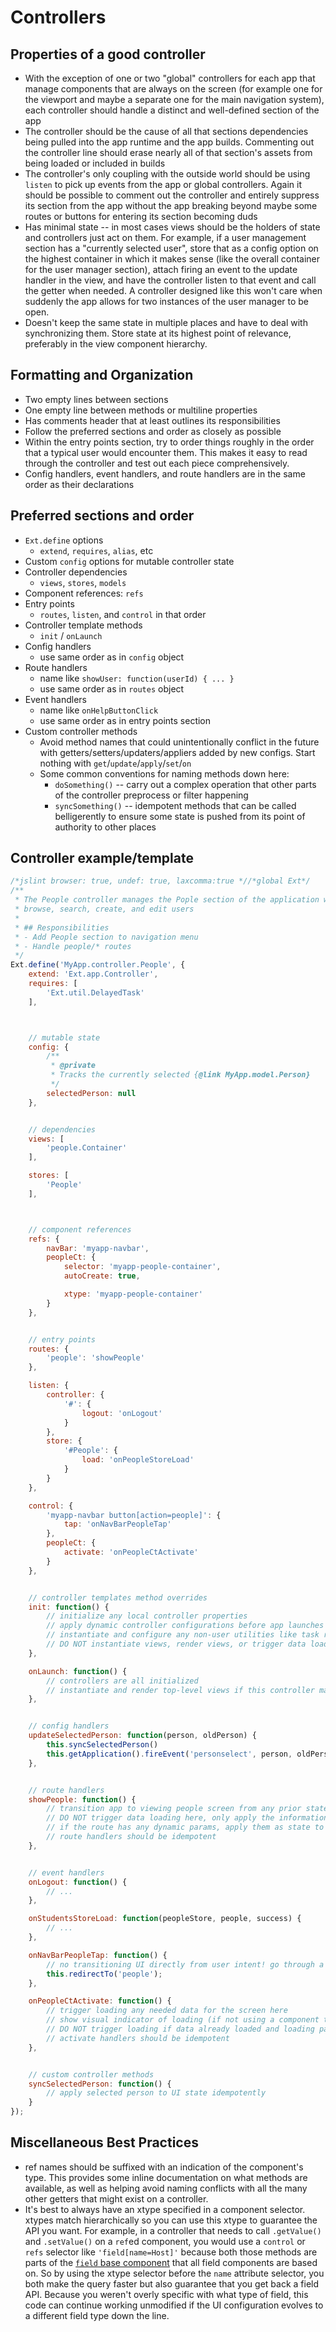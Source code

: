 # Controllers

## Properties of a good controller
- With the exception of one or two "global" controllers for each app that manage components that are always on the screen (for example one for the viewport and maybe a separate one for the main navigation system), each controller should handle a distinct and well-defined section of the app
- The controller should be the cause of all that sections dependencies being pulled into the app runtime and the app builds. Commenting out the controller line should erase nearly all of that section's assets from being loaded or included in builds
- The controller's only coupling with the outside world should be using `listen` to pick up events from the app or global controllers. Again it should be possible to comment out the controller and entirely suppress its section from the app without the app breaking beyond maybe some routes or buttons for entering its section becoming duds
- Has minimal state -- in most cases views should be the holders of state and controllers just act on them. For example, if a user management section has a "currently selected user", store that as a config option on the highest container in which it makes sense (like the overall container for the user manager section), attach firing an event to the update handler in the view, and have the controller listen to that event and call the getter when needed. A controller designed like this won't care when suddenly the app allows for two instances of the user manager to be open.
- Doesn't keep the same state in multiple places and have to deal with synchronizing them. Store state at its highest point of relevance, preferably in the view component hierarchy.

## Formatting and Organization
- Two empty lines between sections
- One empty line between methods or multiline properties
- Has comments header that at least outlines its responsibilities
- Follow the preferred sections and order as closely as possible
- Within the entry points section, try to order things roughly in the order that a typical user would encounter them. This makes it easy to read through the controller and test out each piece comprehensively.
- Config handlers, event handlers, and route handlers are in the same order as their declarations

## Preferred sections and order
- `Ext.define` options
  - `extend`, `requires`, `alias`, etc
- Custom `config` options for mutable controller state
- Controller dependencies
  - `views`, `stores`, `models`
- Component references: `refs`
- Entry points
  - `routes`, `listen`, and `control` in that order
- Controller template methods
  - `init` / `onLaunch`
- Config handlers
  - use same order as in `config` object
- Route handlers
  - name like `showUser: function(userId) { ... }`
  - use same order as in `routes` object
- Event handlers
  - name like `onHelpButtonClick`
  - use same order as in entry points section
- Custom controller methods
  - Avoid method names that could unintentionally conflict in the future with getters/setters/updaters/appliers added by new configs. Start nothing with `get`/`update`/`apply`/`set`/`on`
  - Some common conventions for naming methods down here:
    - `doSomething()` -- carry out a complex operation that other parts of the controller preprocess or filter happening
    - `syncSomething()` -- idempotent methods that can be called belligerently to ensure some state is pushed from its point of authority to other places

## Controller example/template

```javascript
/*jslint browser: true, undef: true, laxcomma:true *//*global Ext*/
/**
 * The People controller manages the Pople section of the application where staff can
 * browse, search, create, and edit users
 *
 * ## Responsibilities
 * - Add People section to navigation menu
 * - Handle people/* routes
 */
Ext.define('MyApp.controller.People', {
    extend: 'Ext.app.Controller',
    requires: [
        'Ext.util.DelayedTask'
    ],



    // mutable state
    config: {
        /**
         * @private
         * Tracks the currently selected {@link MyApp.model.Person}
         */
        selectedPerson: null
    },


    // dependencies
    views: [
        'people.Container'
    ],

    stores: [
        'People'
    ],



    // component references
    refs: {
        navBar: 'myapp-navbar',
        peopleCt: {
            selector: 'myapp-people-container',
            autoCreate: true,

            xtype: 'myapp-people-container'
        }
    },


    // entry points
    routes: {
        'people': 'showPeople'
    },

    listen: {
        controller: {
            '#': {
                logout: 'onLogout'
            }
        },
        store: {
            '#People': {
                load: 'onPeopleStoreLoad'
            }
        }
    },

    control: {
        'myapp-navbar button[action=people]': {
            tap: 'onNavBarPeopleTap'
        },
        peopleCt: {
            activate: 'onPeopleCtActivate'
        }
    },


    // controller templates method overrides
    init: function() {
        // initialize any local controller properties
        // apply dynamic controller configurations before app launches
        // instantiate and configure any non-user utilities like task runners
        // DO NOT instantiate views, render views, or trigger data loading here
    },

    onLaunch: function() {
        // controllers are all initialized
        // instantiate and render top-level views if this controller manages any
    },


    // config handlers
    updateSelectedPerson: function(person, oldPerson) {
        this.syncSelectedPerson()
        this.getApplication().fireEvent('personselect', person, oldPerson);
    },


    // route handlers
    showPeople: function() {
        // transition app to viewing people screen from any prior state
        // DO NOT trigger data loading here, only apply the information in the route to the screen
        // if the route has any dynamic params, apply them as state to the UI or to store params/filters
        // route handlers should be idempotent
    },


    // event handlers
    onLogout: function() {
        // ...
    },

    onStudentsStoreLoad: function(peopleStore, people, success) {
        // ...
    },

    onNavBarPeopleTap: function() {
        // no transitioning UI directly from user intent! go through a route
        this.redirectTo('people');
    },

    onPeopleCtActivate: function() {
        // trigger loading any needed data for the screen here
        // show visual indicator of loading (if not using a component that automatically provides this)
        // DO NOT trigger loading if data already loaded and loading parameters have not changed
        // activate handlers should be idempotent
    },


    // custom controller methods
    syncSelectedPerson: function() {
        // apply selected person to UI state idempotently
    }
});
```

## Miscellaneous Best Practices

- ref names should be suffixed with an indication of the component's type. This provides some inline documentation on what methods are available, as well as helping avoid naming conflicts with all the many other getters that might exist on a controller.
- It's best to always have an xtype specified in a component selector. xtypes match hierarchically so you can use this xtype to guarantee the API you want. For example, in a controller that needs to call `.getValue()` and `.setValue()` on a `ref`ed component, you would use a `control` or `refs` selector like `'field[name=Host]'` because both those methods are parts of the  [`field` base component](http://docs.sencha.com/extjs/6.0.2-classic/Ext.form.field.Base.html) that all field components are based on. So by using the xtype selector before the `name` attribute selector, you both make the query faster but also guarantee that you get back a field API. Because you weren't overly specific with what type of field, this code can continue working unmodified if the UI configuration evolves to a different field type down the line.

